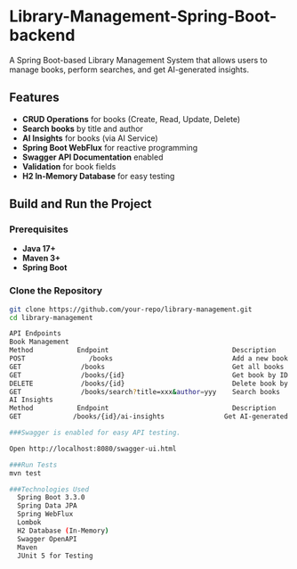 # Library-Management-Spring-Boot-backend

A Spring Boot-based Library Management System that allows users to manage books, perform searches, and get AI-generated insights.

##  Features
- **CRUD Operations** for books (Create, Read, Update, Delete)
- **Search books** by title and author
- **AI Insights** for books (via AI Service)
- **Spring Boot WebFlux** for reactive programming
- **Swagger API Documentation** enabled
- **Validation** for book fields
- **H2 In-Memory Database** for easy testing


## Build and Run the Project

### **Prerequisites**
- **Java 17+**
- **Maven 3+**
- **Spring Boot**

### **Clone the Repository**
```sh
git clone https://github.com/your-repo/library-management.git
cd library-management

API Endpoints
Book Management
Method	         Endpoint	                            Description
POST	            /books	                            Add a new book
GET	              /books	                            Get all books
GET	              /books/{id}	                        Get book by ID
DELETE	          /books/{id}	                        Delete book by ID
GET	              /books/search?title=xxx&author=yyy	Search books
AI Insights
Method	         Endpoint	                            Description
GET	            /books/{id}/ai-insights	              Get AI-generated insights for a book

###Swagger is enabled for easy API testing.

Open http://localhost:8080/swagger-ui.html

###Run Tests
mvn test

###Technologies Used
  Spring Boot 3.3.0
  Spring Data JPA
  Spring WebFlux
  Lombok
  H2 Database (In-Memory)
  Swagger OpenAPI
  Maven
  JUnit 5 for Testing

